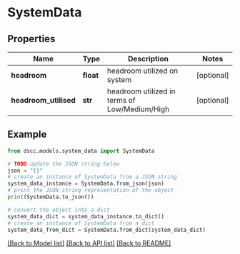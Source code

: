 # SystemData


## Properties

Name | Type | Description | Notes
------------ | ------------- | ------------- | -------------
**headroom** | **float** | headroom utilized on system | [optional] 
**headroom_utilised** | **str** | headroom utilized in terms of Low/Medium/High | [optional] 

## Example

```python
from dscc.models.system_data import SystemData

# TODO update the JSON string below
json = "{}"
# create an instance of SystemData from a JSON string
system_data_instance = SystemData.from_json(json)
# print the JSON string representation of the object
print(SystemData.to_json())

# convert the object into a dict
system_data_dict = system_data_instance.to_dict()
# create an instance of SystemData from a dict
system_data_from_dict = SystemData.from_dict(system_data_dict)
```
[[Back to Model list]](../README.md#documentation-for-models) [[Back to API list]](../README.md#documentation-for-api-endpoints) [[Back to README]](../README.md)


